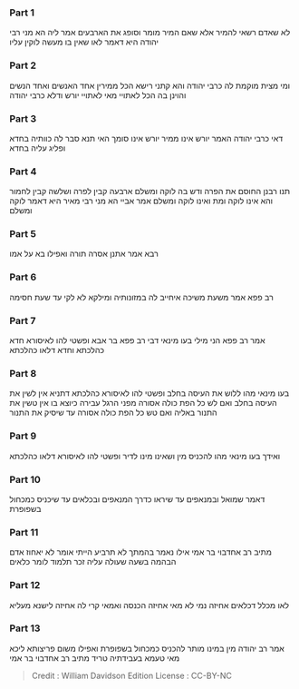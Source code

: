 
### Part 1
לא שאדם רשאי להמיר אלא שאם המיר מומר וסופג את הארבעים אמר ליה הא מני רבי יהודה היא דאמר לאו שאין בו מעשה לוקין עליו

### Part 2
ומי מצית מוקמת לה כרבי יהודה והא קתני רישא הכל ממירין אחד האנשים ואחד הנשים והוינן בה הכל לאתויי מאי לאתויי יורש ודלא כרבי יהודה

### Part 3
דאי כרבי יהודה האמר יורש אינו ממיר יורש אינו סומך האי תנא סבר לה כוותיה בחדא ופליג עליה בחדא

### Part 4
תנו רבנן החוסם את הפרה ודש בה לוקה ומשלם ארבעה קבין לפרה ושלשה קבין לחמור והא אינו לוקה ומת ואינו לוקה ומשלם אמר אביי הא מני רבי מאיר היא דאמר לוקה ומשלם

### Part 5
רבא אמר אתנן אסרה תורה ואפילו בא על אמו

### Part 6
רב פפא אמר משעת משיכה איחייב לה במזונותיה ומילקא לא לקי עד שעת חסימה

### Part 7
אמר רב פפא הני מילי בעו מינאי דבי רב פפא בר אבא ופשטי להו לאיסורא חדא כהלכתא וחדא דלאו כהלכתא

### Part 8
בעו מינאי מהו ללוש את העיסה בחלב ופשטי להו לאיסורא כהלכתא דתניא אין לשין את העיסה בחלב ואם לש כל הפת כולה אסורה מפני הרגל עבירה כיוצא בו אין טשין את התנור באליה ואם טש כל הפת כולה אסורה עד שיסיק את התנור

### Part 9
ואידך בעו מינאי מהו להכניס מין ושאינו מינו לדיר ופשטי להו לאיסורא דלאו כהלכתא

### Part 10
דאמר שמואל ובמנאפים עד שיראו כדרך המנאפים ובכלאים עד שיכניס כמכחול בשפופרת

### Part 11
מתיב רב אחדבוי בר אמי אילו נאמר בהמתך לא תרביע הייתי אומר לא יאחוז אדם הבהמה בשעה שעולה עליה זכר תלמוד לומר כלאים

### Part 12
לאו מכלל דכלאים אחיזה נמי לא מאי אחיזה הכנסה ואמאי קרי לה אחיזה לישנא מעליא

### Part 13
אמר רב יהודה מין במינו מותר להכניס כמכחול בשפופרת ואפילו משום פריצותא ליכא מאי טעמא בעבידתיה טריד מתיב רב אחדבוי בר אמי

>Credit : William Davidson Edition
>License : CC-BY-NC